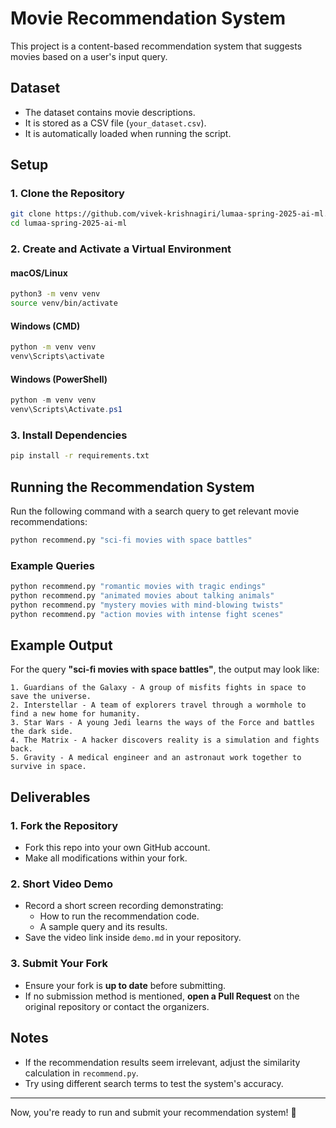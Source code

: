 # Movie Recommendation System

This project is a content-based recommendation system that suggests movies based on a user's input query.

## Dataset

- The dataset contains movie descriptions.
- It is stored as a CSV file (`your_dataset.csv`).
- It is automatically loaded when running the script.

## Setup

### 1. Clone the Repository

```bash
git clone https://github.com/vivek-krishnagiri/lumaa-spring-2025-ai-ml.git
cd lumaa-spring-2025-ai-ml
```

### 2. Create and Activate a Virtual Environment

#### macOS/Linux

```bash
python3 -m venv venv
source venv/bin/activate
```

#### Windows (CMD)

```bash
python -m venv venv
venv\Scripts\activate
```

#### Windows (PowerShell)

```powershell
python -m venv venv
venv\Scripts\Activate.ps1
```

### 3. Install Dependencies

```bash
pip install -r requirements.txt
```

## Running the Recommendation System

Run the following command with a search query to get relevant movie recommendations:

```bash
python recommend.py "sci-fi movies with space battles"
```

### Example Queries

```bash
python recommend.py "romantic movies with tragic endings"
python recommend.py "animated movies about talking animals"
python recommend.py "mystery movies with mind-blowing twists"
python recommend.py "action movies with intense fight scenes"
```

## Example Output

For the query **"sci-fi movies with space battles"**, the output may look like:

```
1. Guardians of the Galaxy - A group of misfits fights in space to save the universe.
2. Interstellar - A team of explorers travel through a wormhole to find a new home for humanity.
3. Star Wars - A young Jedi learns the ways of the Force and battles the dark side.
4. The Matrix - A hacker discovers reality is a simulation and fights back.
5. Gravity - A medical engineer and an astronaut work together to survive in space.
```

## Deliverables

### 1. **Fork the Repository**

- Fork this repo into your own GitHub account.
- Make all modifications within your fork.

### 2. **Short Video Demo**

- Record a short screen recording demonstrating:
  - How to run the recommendation code.
  - A sample query and its results.
- Save the video link inside `demo.md` in your repository.

### 3. **Submit Your Fork**

- Ensure your fork is **up to date** before submitting.
- If no submission method is mentioned, **open a Pull Request** on the original repository or contact the organizers.

## Notes

- If the recommendation results seem irrelevant, adjust the similarity calculation in `recommend.py`.
- Try using different search terms to test the system's accuracy.

---

Now, you're ready to run and submit your recommendation system! 🚀

